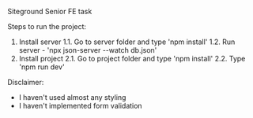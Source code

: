 Siteground Senior FE task

Steps to run the project:

1. Install server
   1.1. Go to server folder and type 'npm install'
   1.2. Run server - 'npx json-server --watch db.json'
2. Install project
   2.1. Go to project folder and type 'npm install'
   2.2. Type 'npm run dev'

Disclaimer:

- I haven't used almost any styling
- I haven't implemented form validation
